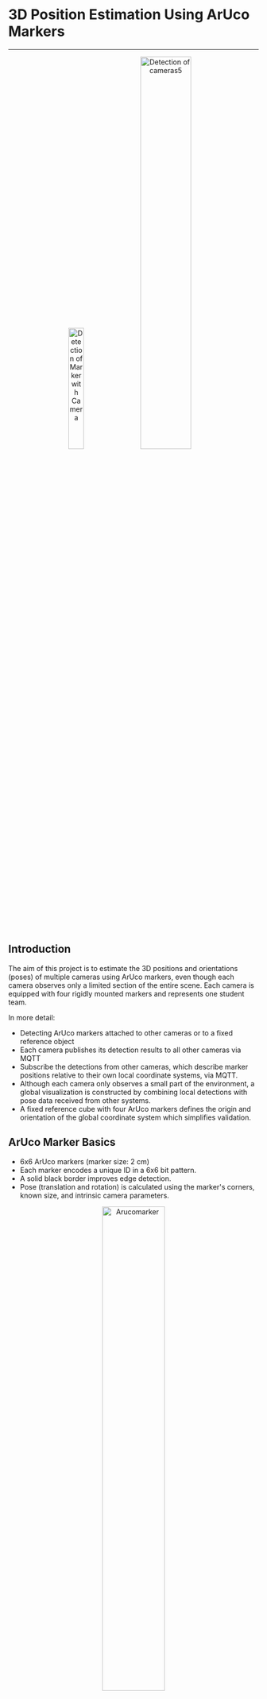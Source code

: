 # 3D Position Estimation Using ArUco Markers

---

<p align="center">
  <img src="pictures\PosePositionDetection.jpg" alt="Detection of Marker with Camera" width="25%">
  <img src="pictures\Detection6.jpg" alt="Detection of cameras5" width="45%">
</p>

## Introduction

The aim of this project is to estimate the 3D positions and orientations (poses) of multiple cameras using ArUco markers, even though each camera observes only a limited section of the entire scene. Each camera is equipped with four rigidly mounted markers and represents one student team.

In more detail:
- Detecting ArUco markers attached to other cameras or to a fixed reference object
- Each camera publishes its detection results to all other cameras via MQTT
- Subscribe the detections from other cameras, which describe marker positions relative to their own local coordinate systems, via MQTT.
- Although each camera only observes a small part of the environment, a global visualization is constructed by combining local detections with pose data received from other systems.
- A fixed reference cube with four ArUco markers defines the origin and orientation of the global coordinate system which simplifies validation.

## ArUco Marker Basics

- 6x6 ArUco markers (marker size: 2 cm)
- Each marker encodes a unique ID in a 6x6 bit pattern.
- A solid black border improves edge detection.
- Pose (translation and rotation) is calculated using the marker's corners, known size, and intrinsic camera parameters.

<p align="center">
  <img src="pictures\Arucomarker.png" alt="Arucomarker" width="50%">
</p>

### Global Coordinate System (Top View)

- **Z+** points forward  
- **Z−** points backward  
- **X+** points right  
- **X−** points left  

### Reference Cube at the Origin

Contains four fixed ArUco markers with IDs `0`, `1`, `2`, `3`  
- **Marker 0**: rear side, visible from the global X+ direction
- **Marker 1**: left side, visible from global Y+ direction
- **Marker 2**: front side, visible from global X− direction
- **Marker 3**: right side, visible from global Y− direction

### Camera Marker Placement (relative to camera body)

- **Marker N0**: front side (near the lens), faces in the viewing direction of the camera
- **Marker N1**: right side, faces to the right (relative to the camera)
- **Marker N2**: back side, faces opposite to the viewing direction
- **Marker N3**: left side, faces to the left (relative to the camera)
Example: Marker 23 is positioned on the left side of camera 2

### Initialization and Requirements

- At least one camera must detect one of the reference markers (`0`–`3`) to initialize the global coordinate system.
- Other cameras can be localized through transitive connections by detecting markers from already localized cameras, as already described.  

### Output of cv2.aruco Marker Detection

When using ArUco markers for pose estimation, `tvecs` and `rvecs` provide the position and orientation of a marker relative to the camera.

- **`tvecs = [tx, ty, tz]` -> position relative to camera**  
  Represents the translation of the marker relative to the camera center
  - `tx`: translation along the camera's X-axis (sideways)  
  - `ty`: translation along the camera's Y-axis (upwards)  
  - `tz`: translation along the camera's Z-axis (forwards)  
  The unit depends on the calibration, typically meters or centimeters.  

- **`rvecs = [rx, ry, rz]` -> orientation relative to camera**  
  Describes the rotation of the marker relative to the camera using axis-angle representation 
  - The direction of the vector indicates the rotation axis.  
  - The magnitude ‖rvec‖ is the rotation angle **in radians**.  
  This can be converted into a 3×3 rotation matrix using the Rodrigues formula.



## Transformation Logic

Each camera can detect markers from other cameras or from the reference cube. From these detections (rotation vector and translation vector), a relative transformation matrix between the camera and the marker can be computed. By incorporating knowledge about the marker's position and orientation on its carrier object (camera or cube), the camera's position and orientation can be derived in the global coordinate system.

<p align="center">
  <img src="pictures\TransformationMatrix.png" alt="Transformationmatrix.png" width="30%">
</p>

To ensure that all cameras in the network can be localized, even in cases where no direct connection to the reference cube exists, the system iteratively attempts to resolve both from solved and from unsolved cameras. This process is repeated up to n times, where n is the number of cameras which can exist in the network. In our case 7 times because of 7 Student teams each with a camera. In each iteration, newly solved cameras are used to localize additional cameras through known marker positions. This allows indirect pose estimation through chained detections and ensures complete resolution of the network in the worst case.

<p align="center">
  <img src="pictures\solvingCameras.png" alt="solvingCameras" width="50%">
</p>

For all coordinate transformations, 4×4 homogeneous transformation matrices are used. These matrices define the full spatial relationship between the global origin and each individual camera, including both rotation and translation. To compute the transformation from the global reference to a camera, multiple matrices are combined in sequence—for example, by applying known 90°, 180°, or 270° rotations and intermediate transformations from a camera to a detected marker. This chained matrix multiplication ensures that the final transformation correctly represents the camera’s position and orientation relative to the global coordinate system.

For an explanation of transformation matrices, refer to:
https://www.brainvoyager.com/bv/doc/UsersGuide/CoordsAndTransforms/SpatialTransformationMatrices.html

## 2D Visualization

The camera visualization shows the positions and viewing directions of all cameras in the global coordinate system. Each camera is represented as an **arrow in the XZ plane**, with the arrowhead indicating the viewing direction. The visualization is based on transformation matrices derived from detected ArUco markers. This allows for quick verification of the spatial arrangement and orientation of all cameras.
<br>
<br>
<p align="center">
  <img src="pictures\Visualisation.jpg" alt="Visualisation" width="50%">
</p>



## Technologies Used

Each team uses an independent setup consisting of an ESP32-CAM (with OV2640 camera) and an ESP32 microcontroller and an independent Python Project, hosted with a standard Laptop. 


- **Languages**: Python (image processing), C++/Arduino (ESP32)
- **Libraries**:
  - `OpenCV` with `cv2.aruco` for marker detection
  - `paho-mqtt` for MQTT communication
  - `numpy` and `pandas` for data processing  
- **Hardware**:
  - ESP32-CAM and ESP32 


## Contributors

Multiple student teams from the ADAS and IT degree programs participated in this challenge. This repository belongs to **Team: Linus Wasner, Lukas Bauer** within the larger multi-team project.

The MQTT connection was jointly implemented by all teams, while the localization and visualization of the cameras were developed independently by each team. This project was conducted as part of the university courses **Optical Sensor Systems** and **Real-Time Systems**, with students from both courses collaborating on its implementation.
Supervising professor: **Prof. Dr. Tim Poguntke**.

## Pictures

<p align="center">
  <img src="pictures\Detection1.jpg" alt="Detection of cameras1" width="45%">
  <img src="pictures\Detection2.jpg" alt="Detection of cameras2" width="45%">
  <img src="pictures\Detection3.jpg" alt="Detection of cameras3" width="45%">
  <img src="pictures\Detection4.jpg" alt="Detection of cameras4" width="45%">
</p>

